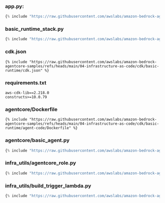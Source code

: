 ### app.py:
```python
{% include "https://raw.githubusercontent.com/awslabs/amazon-bedrock-agentcore-samples/refs/heads/main/04-infrastructure-as-code/cdk/basic-runtime/app.py" %}
```

### basic_runtime_stack.py
```python
{% include "https://raw.githubusercontent.com/awslabs/amazon-bedrock-agentcore-samples/refs/heads/main/04-infrastructure-as-code/cdk/basic-runtime/basic_runtime_stack.py" %}
```

### cdk.json
```
{% include "https://raw.githubusercontent.com/awslabs/amazon-bedrock-agentcore-samples/refs/heads/main/04-infrastructure-as-code/cdk/basic-runtime/cdk.json" %}
```

### requirements.txt
```
aws-cdk-lib==2.218.0
constructs>=10.0.79
```

### agentcore/Dockerfile
```
{% include "https://raw.githubusercontent.com/awslabs/amazon-bedrock-agentcore-samples/refs/heads/main/04-infrastructure-as-code/cdk/basic-runtime/agent-code/Dockerfile" %}
```

### agentcore/basic_agent.py
```python
{% include "https://raw.githubusercontent.com/awslabs/amazon-bedrock-agentcore-samples/refs/heads/main/04-infrastructure-as-code/cdk/basic-runtime/agent-code/basic_agent.py" %}
```

### infra_utils/agentcore_role.py
```python
{% include "https://raw.githubusercontent.com/awslabs/amazon-bedrock-agentcore-samples/refs/heads/main/04-infrastructure-as-code/cdk/basic-runtime/infra_utils/agentcore_role.py" %}
```

### infra_utils/build_trigger_lambda.py
```python
{% include "https://raw.githubusercontent.com/awslabs/amazon-bedrock-agentcore-samples/refs/heads/main/04-infrastructure-as-code/cdk/basic-runtime/infra_utils/build_trigger_lambda.py" %}
```